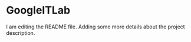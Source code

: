 # GoogleITLab

I am editing the README file. Adding some more details about the project description.
